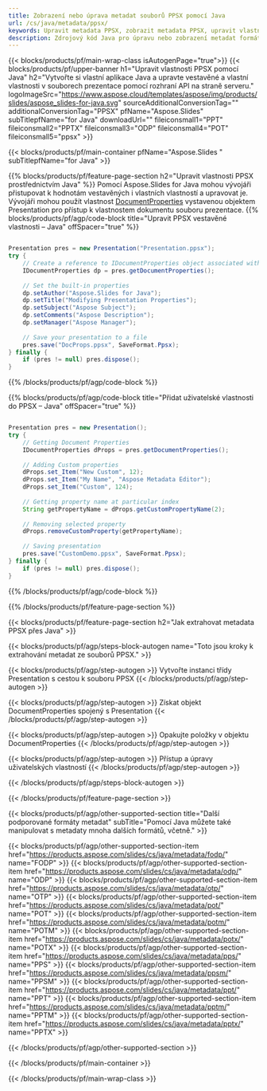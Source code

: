```yaml
---
title: Zobrazení nebo úprava metadat souborů PPSX pomocí Java
url: /cs/java/metadata/ppsx/
keywords: Upravit metadata PPSX, zobrazit metadata PPSX, upravit vlastnosti PPSX, zobrazit vlastnosti PPSX
description: Zdrojový kód Java pro úpravu nebo zobrazení metadat formátu PPSX.
---
```


{{< blocks/products/pf/main-wrap-class isAutogenPage="true">}}
{{< blocks/products/pf/upper-banner h1="Upravit vlastnosti PPSX pomocí Java" h2="Vytvořte si vlastní aplikace Java a upravte vestavěné a vlastní vlastnosti v souborech prezentace pomocí rozhraní API na straně serveru." logoImageSrc="https://www.aspose.cloud/templates/aspose/img/products/slides/aspose_slides-for-java.svg" sourceAdditionalConversionTag="" additionalConversionTag="PPSX" pfName="Aspose.Slides" subTitlepfName="for Java" downloadUrl="" fileiconsmall1="PPT" fileiconsmall2="PPTX" fileiconsmall3="ODP" fileiconsmall4="POT" fileiconsmall5="ppsx" >}}

{{< blocks/products/pf/main-container pfName="Aspose.Slides " subTitlepfName="for Java" >}}

{{% blocks/products/pf/feature-page-section  h2="Upravit vlastnosti PPSX prostřednictvím Java" %}}
Pomocí Aspose.Slides for Java mohou vývojáři přistupovat k hodnotám vestavěných i vlastních vlastností a upravovat je. Vývojáři mohou použít vlastnost [DocumentProperties](https://reference.aspose.com/slides/java/com.aspose.slides/documentproperties/) vystavenou objektem Presentation pro přístup k vlastnostem dokumentu souboru prezentace.
{{% blocks/products/pf/agp/code-block title="Upravit PPSX vestavěné vlastnosti – Java" offSpacer="true" %}}

```java

Presentation pres = new Presentation("Presentation.ppsx");
try {
    // Create a reference to IDocumentProperties object associated with Presentation
    IDocumentProperties dp = pres.getDocumentProperties();
    
    // Set the built-in properties
    dp.setAuthor("Aspose.Slides for Java");
    dp.setTitle("Modifying Presentation Properties");
    dp.setSubject("Aspose Subject");
    dp.setComments("Aspose Description");
    dp.setManager("Aspose Manager");
    
    // Save your presentation to a file
    pres.save("DocProps.ppsx", SaveFormat.Ppsx);
} finally {
    if (pres != null) pres.dispose();
}
```

{{% /blocks/products/pf/agp/code-block %}}

{{% blocks/products/pf/agp/code-block title="Přidat uživatelské vlastnosti do PPSX – Java" offSpacer="true" %}}

```java

Presentation pres = new Presentation();
try {
    // Getting Document Properties
    IDocumentProperties dProps = pres.getDocumentProperties();
    
    // Adding Custom properties
    dProps.set_Item("New Custom", 12);
    dProps.set_Item("My Name", "Aspose Metadata Editor");
    dProps.set_Item("Custom", 124);
    
    // Getting property name at particular index
    String getPropertyName = dProps.getCustomPropertyName(2);
    
    // Removing selected property
    dProps.removeCustomProperty(getPropertyName);
    
    // Saving presentation
    pres.save("CustomDemo.ppsx", SaveFormat.Ppsx);
} finally {
    if (pres != null) pres.dispose();
}
```

{{% /blocks/products/pf/agp/code-block %}}

{{% /blocks/products/pf/feature-page-section %}}

{{< blocks/products/pf/feature-page-section  h2="Jak extrahovat metadata PPSX přes Java" >}}

{{< blocks/products/pf/agp/steps-block-autogen name="Toto jsou kroky k extrahování metadat ze souborů PPSX." >}}

{{< blocks/products/pf/agp/step-autogen >}}
Vytvořte instanci třídy Presentation s cestou k souboru PPSX
{{< /blocks/products/pf/agp/step-autogen >}}

{{< blocks/products/pf/agp/step-autogen >}}
Získat objekt DocumentProperties spojený s Presentation
{{< /blocks/products/pf/agp/step-autogen >}}

{{< blocks/products/pf/agp/step-autogen >}}
Opakujte položky v objektu DocumentProperties
{{< /blocks/products/pf/agp/step-autogen >}}

{{< blocks/products/pf/agp/step-autogen >}}
Přístup a úpravy uživatelských vlastností
{{< /blocks/products/pf/agp/step-autogen >}}

{{< /blocks/products/pf/agp/steps-block-autogen >}}

{{< /blocks/products/pf/feature-page-section >}}

{{< blocks/products/pf/agp/other-supported-section title="Další podporované formáty metadat" subTitle="Pomocí Java můžete také manipulovat s metadaty mnoha dalších formátů, včetně." >}}

{{< blocks/products/pf/agp/other-supported-section-item href="https://products.aspose.com/slides/cs/java/metadata/fodp/" name="FODP" >}}
{{< blocks/products/pf/agp/other-supported-section-item href="https://products.aspose.com/slides/cs/java/metadata/odp/" name="ODP" >}}
{{< blocks/products/pf/agp/other-supported-section-item href="https://products.aspose.com/slides/cs/java/metadata/otp/" name="OTP" >}}
{{< blocks/products/pf/agp/other-supported-section-item href="https://products.aspose.com/slides/cs/java/metadata/pot/" name="POT" >}}
{{< blocks/products/pf/agp/other-supported-section-item href="https://products.aspose.com/slides/cs/java/metadata/potm/" name="POTM" >}}
{{< blocks/products/pf/agp/other-supported-section-item href="https://products.aspose.com/slides/cs/java/metadata/potx/" name="POTX" >}}
{{< blocks/products/pf/agp/other-supported-section-item href="https://products.aspose.com/slides/cs/java/metadata/pps/" name="PPS" >}}
{{< blocks/products/pf/agp/other-supported-section-item href="https://products.aspose.com/slides/cs/java/metadata/ppsm/" name="PPSM" >}}
{{< blocks/products/pf/agp/other-supported-section-item href="https://products.aspose.com/slides/cs/java/metadata/ppt/" name="PPT" >}}
{{< blocks/products/pf/agp/other-supported-section-item href="https://products.aspose.com/slides/cs/java/metadata/pptm/" name="PPTM" >}}
{{< blocks/products/pf/agp/other-supported-section-item href="https://products.aspose.com/slides/cs/java/metadata/pptx/" name="PPTX" >}}


{{< /blocks/products/pf/agp/other-supported-section >}}

{{< /blocks/products/pf/main-container >}}
    
{{< /blocks/products/pf/main-wrap-class >}}